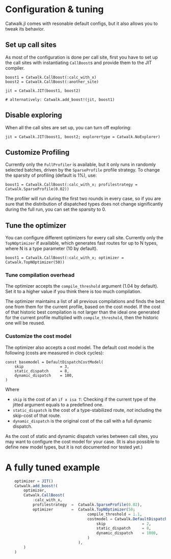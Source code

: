 # Configuration & tuning

Catwalk.jl comes with resonable default configs,
but it also allows you to tweak its behavior.

## Set up call sites

As most of the configuration is done per call site,
first you have to set up the call sites with instantiating
`CallBoost`s and provide them to the JIT compiler.

```
boost1 = Catwalk.CallBoost(:calc_with_x)
boost2 = Catwalk.CallBoost(:another_site)

jit = Catwalk.JIT(boost1, boost2)

# alternatively: Catwalk.add_boost!(jit, boost1)
```

## Disable exploring

When all the call sites are set up, you can turn off
exploring:

```
jit = Catwalk.JIT(boost1, boost2; explorertype = Catwalk.NoExplorer)
```

## Customize Profiling

Currently only the `FullProfiler` is available,
but it only runs in randomly selected batches,
driven by the `SparseProfile` profile strategy.
To change the sparsity of profiling (default is 1%), use:

```
boost1 = Catwalk.CallBoost(:calc_with_x; profilestrategy = Catwalk.SparseProfile(0.02))
```

The profiler will run during the first two rounds in every case,
so if you are sure that the distribution of dispatched types does
not change significantly during the full run, you can set the sparsity to 0.

## Tune the optimizer

You can configure different optimizers for every call site.
Currently only the `TopNOptimizer` if available, which generates
fast routes for up to N types, where N is a type parameter (10 by default).

```
boost1 = Catwalk.CallBoost(:calc_with_x; optimizer = Catwalk.TopNOptimizer(50))
```

### Tune compilation overhead

The optimizer accepts the `compile_threshold` argument (1.04 by default).
Set it to a higher value if you think there is too much compilation.

The optimizer maintains a list of all previous compilations
and finds the best one from them for the current profile,
based on the cost model. If the cost of that historic best
compilation is not larger than the ideal one generated
for the current profile multiplied with `compile_threshold`,
then the historic one will be reused.

### Customize the cost model

The optimizer also accepts a cost model. The default cost model is the following (costs are measured in clock cycles):

```
const basemodel = DefaultDispatchCostModel(
    skip                = 3,
    static_dispatch     = 8,
    dynamic_dispatch    = 100,
)
```

Where

- `skip` is the cost of an `if x isa T`: Checking if the current type of the jitted argument equals to a predefined one.
- `static_dispatch` is the cost of a type-stabilized route, *not* including the skip-cost of that route.
- `dynamic_dispatch` is the original cost of the call with a full dynamic dispatch.

As the cost of static and dynamic dispatch varies between call sites, you may want to configure
the cost model for your case. (It is also possible to define new model types, but it is not documented nor tested yet.)

# A fully tuned example

```julia
    optimizer = JIT()
    Catwalk.add_boost!(
        optimizer,
        Catwalk.CallBoost(
            :calc_with_x,
            profilestrategy  =  Catwalk.SparseProfile(0.02),
            optimizer        =  Catwalk.TopNOptimizer(50;
                                    compile_threshold = 1.1,
                                    costmodel = Catwalk.DefaultDispatchCostModel(
                                        skip                = 2,
                                        static_dispatch     = 8,
                                        dynamic_dispatch    = 1000,
                                    )
                                ),
        )
    )
```